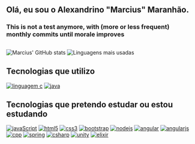 <!--
**AlexandrinoMaranhao/AlexandrinoMaranhao** is a ✨ _special_ ✨ repository because its `README.md` (this file) appears on your GitHub profile.

Here are some ideas to get you started:

- 🔭 I’m currently working on ...
- 🌱 I’m currently learning ...
- 👯 I’m looking to collaborate on ...
- 🤔 I’m looking for help with ...
- 💬 Ask me about ...
- 📫 How to reach me: ...
- 😄 Pronouns: ...
- ⚡ Fun fact: ...
-->

## Olá, eu sou o Alexandrino "Marcius" Maranhão.

### This is not a test anymore, with (more or less frequent) monthly commits until morale improves

<!--
<div>
 <a href="https://www.instagram.com/daniel_korban_l/"><img src="https://img.shields.io/badge/Instagram-730F8A?style=for-the-badge&logo=instagram&logoColor=white"/></a>
 <a href="https://www.linkedin.com/in/daniel-lima-973a45227/"><img src="https://img.shields.io/badge/LinkedIn-0077B5?style=for-the-badge&logo=linkedin&logoColor=white"/></a>
 <a href="mailto:daniel99korban@gmail.com"><img src="https://img.shields.io/badge/Gmail-D14836?style=for-the-badge&logo=gmail&logoColor=white"/></a>
</div> [//]: -->

##
 ![Marcius' GitHub stats](https://github-readme-stats.vercel.app/api?username=alexandrinomaranhao&show_icons=true&count_private=true&theme=radical)
 ![Linguagens mais usadas](https://github-readme-stats.vercel.app/api/top-langs/?username=alexandrinomaranhao&layout=compact&langs_count=8&theme=radical)
 

## Tecnologias que utilizo
[![linguagem c](https://img.shields.io/badge/C-00599C?style=for-the-badge&logo=c&logoColor=black)](https://github.com/AlexandrinoMaranhao)
[![java](https://img.shields.io/badge/Java-ED8B00?style=for-the-badge&logo=java&logoColor=white)](https://github.com/AlexandrinoMaranhao)
<!--[![figma](https://img.shields.io/badge/Figma-F24E1E?style=for-the-badge&logo=figma&logoColor=white)](https://github.com/daniel99korban)
[![mysql](https://img.shields.io/badge/MySQL-00000F?style=for-the-badge&logo=mysql&logoColor=white)](https://github.com/daniel99korban) -->

## Tecnologias que pretendo estudar ou estou estudando
[![javaScript](https://img.shields.io/badge/JavaScript-F7DF1E?style=for-the-badge&logo=javascript&logoColor=blue)](https://github.com/AlexandrinoMaranhao)
[![html5](https://img.shields.io/badge/HTML5-E34F26?style=for-the-badge&logo=html5&logoColor=white)](https://github.com/AlexandrinoMaranhao)
[![css3](https://img.shields.io/badge/CSS-239120?&style=for-the-badge&logo=css3&logoColor=white)](https://github.com/AlexandrinoMaranhao)
[![bootstrap](https://img.shields.io/badge/Bootstrap-563D7C?style=for-the-badge&logo=bootstrap&logoColor=white)](https://github.com/AlexandrinoMaranhao)
[![nodejs](https://img.shields.io/badge/Node.js-43853D?style=for-the-badge&logo=node.js&logoColor=white)](https://github.com/AlexandrinoMaranhao)
[![angular](https://img.shields.io/badge/Angular-DD0031?style=for-the-badge&logo=angular&logoColor=white)](https://github.com/AlexandrinoMaranhao)
[![angularjs](https://img.shields.io/badge/AngularJS-E23237?style=for-the-badge&logo=angularjs&logoColor=white)](https://github.com/AlexandrinoMaranhao)
[![cpp](https://img.shields.io/badge/C%2B%2B-00599C?style=for-the-badge&logo=c%2B%2B&logoColor=blue)](https://github.com/AlexandrinoMaranhao)
[![spring](https://img.shields.io/badge/Spring-6DB33F?style=for-the-badge&logo=spring&logoColor=white)](https://github.com/AlexandrinoMaranhao)
[![csharp](https://img.shields.io/badge/C%23-239120?style=for-the-badge&logo=c-sharp&logoColor=white)](https://github.com/AlexandrinoMaranhao)
[![unity](https://img.shields.io/badge/Unity-100000?style=for-the-badge&logo=unity&logoColor=white)](https://github.com/AlexandrinoMaranhao)
[![elixir](https://img.shields.io/badge/Elixir-100000?style=for-the-badge&logo=elixir&logoColor=white)](https://github.com/AlexandrinoMaranhao)
